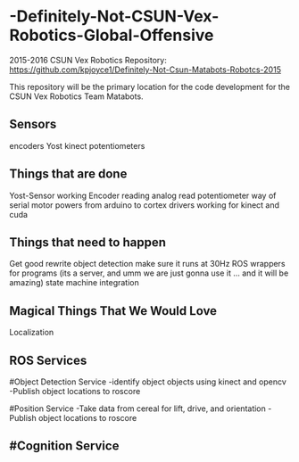 # -Definitely-Not-CSUN-Vex-Robotics-Global-Offensive

2015-2016 CSUN Vex Robotics Repository: https://github.com/kpjoyce1/Definitely-Not-Csun-Matabots-Robotcs-2015

This repository will be the primary location for the code development for the CSUN Vex Robotics Team Matabots.

Sensors
-------
encoders
Yost
kinect
potentiometers

Things that are done
--------------------
Yost-Sensor working
Encoder reading
analog read potentiometer
way of serial motor powers from arduino to cortex
drivers working for kinect and cuda

Things that need to happen
--------------------------
Get good
rewrite object detection make sure it runs at 30Hz
ROS wrappers for programs (its a server, and umm we  are just gonna use it
                           ... and it will be amazing)
state machine
integration


Magical Things That We Would Love
---------------------------------
Localization



ROS Services
------------
#Object Detection Service
-identify object objects using kinect and opencv
-Publish object locations to roscore

#Position Service
-Take data from cereal for lift, drive, and orientation
-Publish object locations to roscore

#Cognition Service
-


